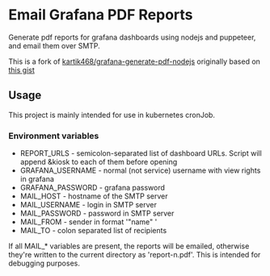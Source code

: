 # Email Grafana PDF Reports

Generate pdf reports for grafana dashboards using nodejs and puppeteer, and email them over SMTP.

This is a fork of
[kartik468/grafana-generate-pdf-nodejs](https://github.com/kartik468/grafana-generate-pdf-nodejs)
originally based on [this gist](https://gist.github.com/svet-b/1ad0656cd3ce0e1a633e16eb20f66425)

## Usage

This project is mainly intended for use in kubernetes cronJob.

### Environment variables

- REPORT_URLS - semicolon-separated list of dashboard URLs. Script will append &kiosk to each of them before opening
- GRAFANA_USERNAME - normal (not service) username with view rights in grafana
- GRAFANA_PASSWORD - grafana password
- MAIL_HOST - hostname of the SMTP server
- MAIL_USERNAME - login in SMTP server
- MAIL_PASSWORD - password in SMTP server
- MAIL_FROM - sender in format '"name" <email>'
- MAIL_TO - colon separated list of recipients

If all MAIL_* variables are present, the reports will be emailed, otherwise they're written to the current directory as 'report-n.pdf'. This is intended for debugging purposes.
